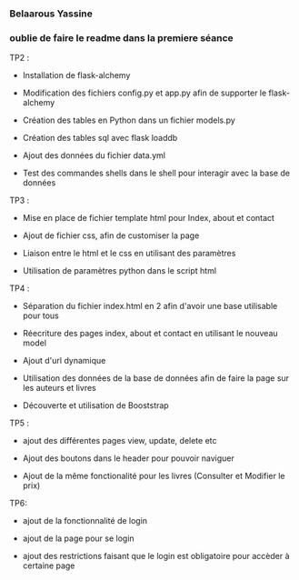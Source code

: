 ### Belaarous Yassine

### oublie de faire le readme dans la premiere séance

TP2 : 

* Installation de flask-alchemy

* Modification des fichiers config.py et app.py afin de supporter le flask-alchemy

* Création des tables en Python dans un fichier models.py

* Création des tables sql avec flask loaddb

* Ajout des données du fichier data.yml 

* Test des commandes shells dans le shell pour interagir avec la base de données

TP3 : 

* Mise en place de fichier template html pour Index, about et contact

* Ajout de fichier css, afin de customiser la page

* Liaison entre le html et le css en utilisant des paramètres

* Utilisation de paramètres python dans le script html

TP4 : 

* Séparation du fichier index.html en 2 afin d'avoir une base utilisable pour tous

* Réecriture des pages index, about et contact en utilisant le nouveau model

* Ajout d'url dynamique

* Utilisation des données de la base de données afin de faire la page sur les auteurs et livres

* Découverte et utilisation de Booststrap

TP5 :

* ajout des différentes pages view, update, delete etc

* Ajout des boutons dans le header pour pouvoir naviguer

* Ajout de la même fonctionalité pour les livres (Consulter et Modifier le prix)

TP6:

* ajout de la fonctionnalité de login

* ajout de la page pour se login

* ajout des restrictions faisant que le login est obligatoire pour accèder à certaine page